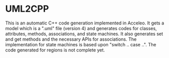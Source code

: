 UML2CPP
=======

This is an automatic C++ code generation implemented in Acceleo. It gets a model which is a ".uml" file (version 4) and generates codes for classes, attributes, methods, associations, and state machines. It also generates set and get methods and the necessary APIs for associations. The implementation for state machines is based upon "switch ..  case ..". The code generated for regions is not complete yet.
